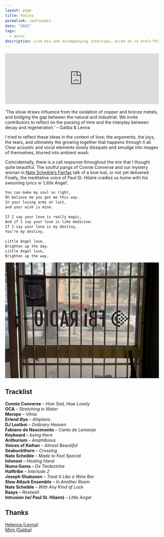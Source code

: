```yaml
---
layout: page
title: Patina
permalink: /patinamix
date: "2025"
tags:
  - music
description: Live mix and accompanying interview, aired on <a href="https://www.fbi.radio/programs/patina/episodes/patina-26th-january-2025/">fbi radio</a>
---
```

<iframe width="100%" height="166" scrolling="no" frameborder="no" allow="autoplay" src="https://w.soundcloud.com/player/?url=https%3A//api.soundcloud.com/tracks/2025576760&auto_play=false&hide_related=true&show_comments=false&show_user=true&show_reposts=false&show_teaser=false"></iframe>

<p class ="callout blue">'The show draws influence from the oxidation of copper and bronze metals, and bridging the gap between the natural and industrial. We invite contributors to reflect on the passing of time and the interplay between decay and regeneration.' – Galiba & Lenna</p>

I tried to reflect these ideas in the context of love; the arguments, the joys, the tears, and ultimately the growing together that happens through it all. Clear acoustic and vocal elements slowly dissipate and smudge into images of themselves, blurred into ambient wash.

Coincidentally, there is a call response throughout the mix that I thought quite beautiful. The soulful pangs of Connie Converse and our mystery woman in [Nate Scheible’s Fairfax](https://daily.bandcamp.com/features/nate-scheible-fairfax-interview) talk of a love lost, or not yet delivered. Finally, the meditative voice of Paul St. Hilaire cradles us home with his swooning lyrics in ‘Little Angel’. 

	You can make my soul so right,
	Oh believe me you got me this way.
	In your loving arms at last,
	and your wish is mine. 
	
	If I say your love is really magic,
	And if I say your love is like medicine. 
	If I say your love is my destiny,
	You’re my destiny.
	
	Little Angel love,
	Brighten up the day. 
	Little Angel love,
	Brighten up the way. 

<img src="assets/studio/patina.webp">

## Tracklist

**Connie Converse** – *How Sad, How Lovely* <br>
**OCA** – *Stretching in Water*<br>
**Merope** – *Vilnia*<br>
**Erlend Øye** – *Altiplano*<br>
**DJ Lostboi** – *Ordinary Heaven*<br>
**Fabiano do Nascimento** – *Canto de Lemanja*<br>
**Keyboard** – *being there*<br>
**Anthurium** – *Amphibious*<br>
**Voices of Kwhan** – *Almost Beautiful*<br>
**Seabuckthorn** – *Crossing*<br>
**Nate Scheible** – *Made to Feel Special*<br>
**Inhmost** – *Healing Hand*<br>
**Numa Gama** – *De Tardezinha*<br>
**Halftribe** – *Interlude 2*<br>
**Joseph Shabason** – *Treat It Like a Wine Bar*<br>
**Slow Attack Ensemble** – *In Another Room*<br>
**Nate Scheible** – *With Any Kind of Luck*<br>
**Raays** – *Restwell*<br>
**Intrusion (w/ Paul St. Hilaire)** – *Little Angel* 

## Thanks

[Helenna (Lenna)](https://www.instagram.com/helennabppp/)<br>
[Mimi (Galiba)](https://www.instagram.com/galiba_mp/)